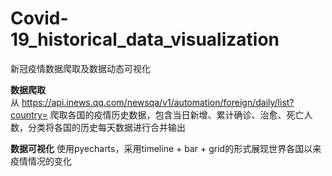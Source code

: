 # Covid-19_historical_data_visualization
新冠疫情数据爬取及数据动态可视化

**数据爬取**  
从 <https://api.inews.qq.com/newsqa/v1/automation/foreign/daily/list?country=> 爬取各国的疫情历史数据，包含当日新增、累计确诊、治愈、死亡人数，分类将各国的历史每天数据进行合并输出  

**数据可视化**
使用pyecharts，采用timeline + bar + grid的形式展现世界各国以来疫情情况的变化  
